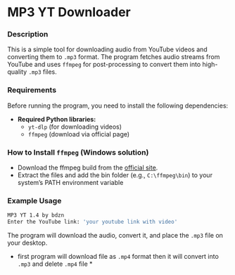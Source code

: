 # MP3 YT Downloader

### Description
This is a simple tool for downloading audio from YouTube videos and converting them to `.mp3` format. The program fetches audio streams from YouTube and uses `ffmpeg` for post-processing to convert them into high-quality `.mp3` files.

### Requirements
Before running the program, you need to install the following dependencies:
- **Required Python libraries:**
  - `yt-dlp` (for downloading videos)
  - `ffmpeg` (download via official page)
### How to Install `ffmpeg` (Windows solution)
- Download the ffmpeg build from the [official site](https://ffmpeg.org/download.html).
- Extract the files and add the bin folder (e.g., `C:\ffmpeg\bin`) to your system’s PATH environment variable

### Example Usage

```bash
MP3 YT 1.4 by bdzn
Enter the YouTube link: 'your youtube link with video'
```

The program will download the audio, convert it, and place the `.mp3` file on your desktop.
* first program will download file as `.mp4` format then it will convert into `.mp3` and delete `.mp4` file *

